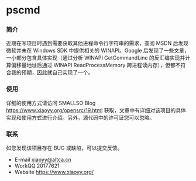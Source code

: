 # pscmd

### 简介
近期在写项目时遇到需要获取其他进程命令行字符串的需求，查阅 MSDN 后发现微软并未在 Windows SDK 中提供相关的 WINAPI。Google 后发现了一些文章，一小部分包含具体实现（通过分析 WINAPI GetCommandLine 的反汇编实现并计算偏移量地址后通过 WINAPI ReadProcessMemory 跨进程读内存），但都不符合我的预期，因此就自己实现了一个。

### 使用
详细的使用方式请访问 SMALLSO Blog https://www.xiaoyy.org/opensrc/19.html 获取，文章中有详细对该项目的具体实现和使用方式进行介绍。另外，源代码中的许可证您可以忽略。

### 联系
如您发现该项目存在 BUG 或缺陷，可以提交反馈。
* E-mail    xiaoyy@altca.cn
* WorkQQ   	20177621
* Website   https://www.xiaoyy.org/
